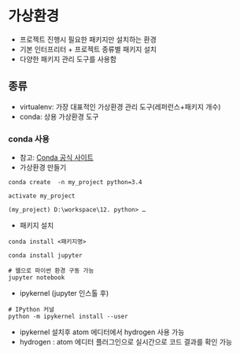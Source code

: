 # 가상환경
* 프로젝트 진행시 필요한 패키지만 설치하는 환경
* 기본 인터프리터 + 프로젝트 종류별 패키지 설치
* 다양한 패키지 관리 도구를 사용함

## 종류
* virtualenv: 가장 대표적인 가상환경 관리 도구(레퍼런스+패키지 개수)
* conda: 상용 가상환경 도구

### conda 사용
* 참고: [Conda 공식 사이트](https://conda.io)
* 가상환경 만들기
```
conda create  -n my_project python=3.4

activate my_project

(my_project) D:\workspace\12. python> …

```

* 패키지 설치
```
conda install <패키지명>

conda install jupyter

# 웹으로 파이썬 환경 구동 가능
jupyter notebook

```


* ipykernel (jupyter 인스톨 후)
```
# IPython 커널
python -m ipykernel install --user

```
* ipykernel 설치후 atom 에디터에서 hydrogen 사용 가능
* hydrogen : atom 에디터 플러그인으로 실시간으로 코드 결과를 확인 가능


